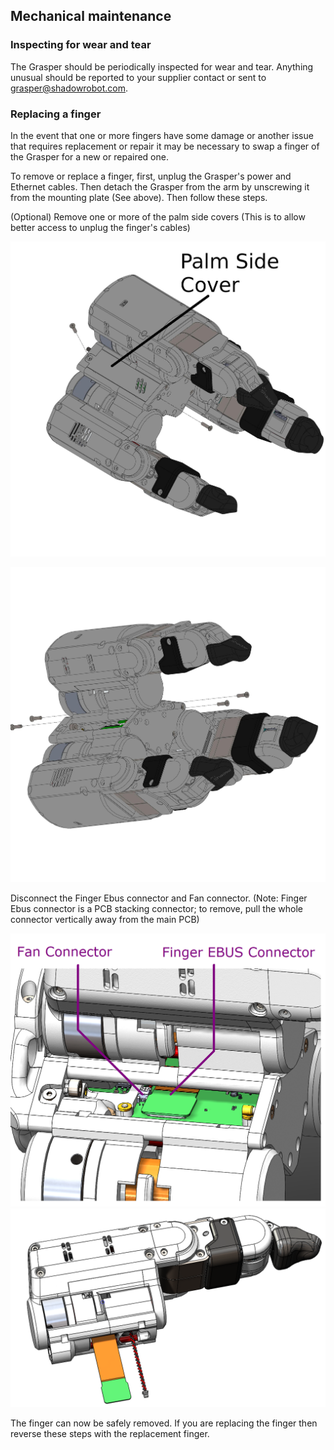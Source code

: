 ## Mechanical maintenance

### Inspecting for wear and tear
The Grasper should be periodically inspected for wear and tear. Anything unusual should be reported to your supplier contact or sent to grasper@shadowrobot.com.


### Replacing a finger
In the event that one or more fingers have some damage or another issue that requires replacement or repair it may be necessary to swap a finger of the Grasper for a new or repaired one. 

To remove or replace a finger, first, unplug the Grasper's power and Ethernet cables. Then detach the Grasper from the arm by unscrewing it from the mounting plate (See above). Then follow these steps. 

(Optional) Remove one or more of the palm side covers (This is to allow better access to unplug the finger's cables)

![replacing_finger_1](../img/replacing_finger_1.jpg)

![replacing_finger_2](../img/replacing_finger_2.jpg)

Disconnect the Finger Ebus connector and Fan connector. (Note: Finger Ebus connector is a PCB stacking connector; to remove, pull the whole connector vertically away from the main PCB)

![replacing_finger_3](../img/replacing_finger_3.png)![replacing_finger_4](../img/replacing_finger_4.png)

The finger can now be safely removed. If you are replacing the finger then reverse these steps with the replacement finger.
